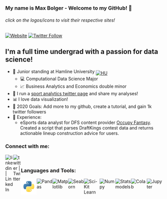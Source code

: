### My name is Max Bolger - Welcome to my GitHub! 👋
###### *click on the logos/icons to visit their respective sites!*

[![Website](https://img.shields.io/website?label=linkedin.com/in/max-bolger/&style=for-the-badge&url=https%3A%2F%2Flinkedin.com)](https://www.linkedin.com/in/max-bolger/)
[![Twitter Follow](https://img.shields.io/twitter/follow/mnpykings?color=1DA1F2&logo=twitter&style=for-the-badge)](https://twitter.com/intent/follow?original_referer=https%3A%2F%2Fgithub.com%2FcodeSTACKr&screen_name=mnpykings)

## I'm a full time undergrad with a passion for data science!

- 📍 Junior standing at Hamline University [<img align="middle" alt="HU" width="50px" src="https://hamlineathletics.com/images/logos/site/site.png" />][HU]
  - 💻 Computational Data Science Major
  - 📈 Business Analytics and Economics double minor
- 🏈 I run a [sport analytics twitter page][twitter] and share my analyses!
- 📊 I love data visualization!
- 🥅 2020 Goals: Add more to my github, create a tutorial, and gain 1k twitter followers
- 🧪 Experience:
  - eSports data analyst for DFS content provider [Occupy Fantasy][occupy]. Created a script that parses DraftKings contest data and returns actionable lineup construction advice for users.

### Connect with me:

[<img align="left" alt="linkedin | LinkedIn" width="25px" src="https://cdn.jsdelivr.net/npm/simple-icons@v3/icons/linkedin.svg" />][linkedin]
[<img align="left" alt="twitter | Twitter" width="25px" src="https://cdn.jsdelivr.net/npm/simple-icons@v3/icons/twitter.svg" />][twitter]


<br />

### Languages and Tools:

[<img align="left" alt="Python" width="50px" src="https://raw.githubusercontent.com/github/explore/80688e429a7d4ef2fca1e82350fe8e3517d3494d/topics/python/python.png" />][python]
[<img align="left" alt="Pandas" width="50px" src="https://numfocus.org/wp-content/uploads/2016/07/pandas-logo-300.png" />][pandas]
[<img align="left" alt="Matplotlib" width="50px" src="https://upload.wikimedia.org/wikipedia/commons/thumb/0/01/Created_with_Matplotlib-logo.svg/1024px-Created_with_Matplotlib-logo.svg.png" />][matplotlib]
[<img align="left" alt="Seaborn" width="50px" src="https://ml.globenewswire.com/Resource/Download/3aa5711b-ec4f-471e-8c56-cd0403c128c2?size=2" />][seaborn]
[<img align="left" alt="Sci-Kit Learn" width="50px" src="https://upload.wikimedia.org/wikipedia/commons/thumb/0/05/Scikit_learn_logo_small.svg/1200px-Scikit_learn_logo_small.svg.png" />][scikit]
[<img align="left" alt="Numpy" width="50px" src="https://user-images.githubusercontent.com/50221806/86498201-a8bd8680-bd39-11ea-9d08-66b610a8dc01.png" />][numpy]
[<img align="left" alt="Statsmodels" width="50px" src="https://i1.wp.com/coursack.com/wp-content/uploads/2020/05/statsmodels-logo-v2-1.png?resize=251%2C181&ssl=1" />][statsmodels]
[<img align="left" alt="Colab" width="50px" src="https://colab.research.google.com/img/colab_favicon_256px.png" />][colab]
[<img align="left" alt="Jupyter" width="50px" src="https://upload.wikimedia.org/wikipedia/commons/thumb/3/38/Jupyter_logo.svg/1200px-Jupyter_logo.svg.png" />][jupyter]

<br />
<br />

[twitter]: https://twitter.com/mnpykings
[youtube]: https://youtube.com/codeSTACKr
[instagram]: https://instagram.com/codeSTACKr
[linkedin]: https://www.linkedin.com/in/max-bolger/
[python]: https://www.python.org/
[scikit]: https://scikit-learn.org/stable/
[pandas]: https://pandas.pydata.org/
[matplotlib]: https://matplotlib.org/
[colab]: https://colab.research.google.com/notebooks/intro.ipynb
[seaborn]: https://seaborn.pydata.org/
[numpy]: https://numpy.org/
[jupyter]: https://jupyter.org/
[statsmodels]: https://www.statsmodels.org/stable/index.html
[HU]: https://www.hamline.edu/
[occupy]: https://occupyfantasy.com/
